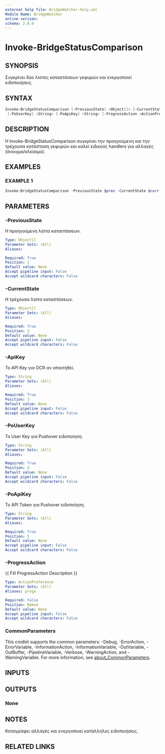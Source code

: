 ```yaml
---
external help file: BridgeWatcher-help.xml
Module Name: BridgeWatcher
online version:
schema: 2.0.0
---
```


# Invoke-BridgeStatusComparison

## SYNOPSIS

Συγκρίνει δύο λίστες καταστάσεων γεφυρών και ενεργοποιεί ειδοποιήσεις.

## SYNTAX

```powershell
Invoke-BridgeStatusComparison [-PreviousState] <Object[]> [-CurrentState] <Object[]> [-ApiKey] <String>
 [-PoUserKey] <String> [-PoApiKey] <String> [-ProgressAction <ActionPreference>] [<CommonParameters>]
```

## DESCRIPTION

Η Invoke-BridgeStatusComparison συγκρίνει την προηγούμενη και την τρέχουσα
κατάσταση γεφυρών και καλεί ειδικούς handlers για αλλαγές (άνοιγμα/κλείσιμο).

## EXAMPLES

### EXAMPLE 1

```powershell
Invoke-BridgeStatusComparison -PreviousState $prev -CurrentState $curr -ApiKey 'abc' -PoUserKey 'user' -PoApiKey 'token'
```

## PARAMETERS

### -PreviousState

Η προηγούμενη λίστα καταστάσεων.

```yaml
Type: Object[]
Parameter Sets: (All)
Aliases:

Required: True
Position: 1
Default value: None
Accept pipeline input: False
Accept wildcard characters: False
```

### -CurrentState

Η τρέχουσα λίστα καταστάσεων.

```yaml
Type: Object[]
Parameter Sets: (All)
Aliases:

Required: True
Position: 2
Default value: None
Accept pipeline input: False
Accept wildcard characters: False
```

### -ApiKey

Το API Key για OCR αν απαιτηθεί.

```yaml
Type: String
Parameter Sets: (All)
Aliases:

Required: True
Position: 3
Default value: None
Accept pipeline input: False
Accept wildcard characters: False
```

### -PoUserKey

Το User Key για Pushover ειδοποίηση.

```yaml
Type: String
Parameter Sets: (All)
Aliases:

Required: True
Position: 4
Default value: None
Accept pipeline input: False
Accept wildcard characters: False
```

### -PoApiKey

Το API Token για Pushover ειδοποίηση.

```yaml
Type: String
Parameter Sets: (All)
Aliases:

Required: True
Position: 5
Default value: None
Accept pipeline input: False
Accept wildcard characters: False
```

### -ProgressAction

{{ Fill ProgressAction Description }}

```yaml
Type: ActionPreference
Parameter Sets: (All)
Aliases: proga

Required: False
Position: Named
Default value: None
Accept pipeline input: False
Accept wildcard characters: False
```

### CommonParameters

This cmdlet supports the common parameters: -Debug, -ErrorAction, -ErrorVariable, -InformationAction,
-InformationVariable, -OutVariable, -OutBuffer, -PipelineVariable, -Verbose, -WarningAction, and -WarningVariable.
For more information, see [about_CommonParameters](http://go.microsoft.com/fwlink/?LinkID=113216).

## INPUTS

## OUTPUTS

### None

## NOTES

Καταγράφει αλλαγές και ενεργοποιεί κατάλληλες ειδοποιήσεις.

## RELATED LINKS
